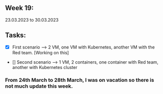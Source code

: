 ## Week 19: 
23.03.2023 to 30.03.2023

## Tasks: 

- [x] First scenario --> 2 VM, one VM with Kubernetes, another VM with the Red team. [Working on this]
- [] Second scenario --> 1 VM, 2 containers, one container with Red team, another with Kubernetes cluster

### From 24th March to 28th March, I was on vacation so there is not much update this week. 
